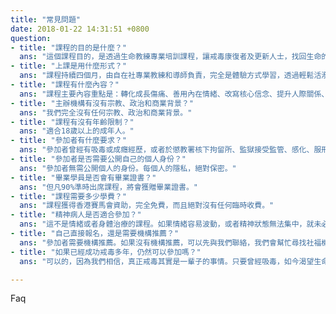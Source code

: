 ```yaml
---
title: "常見問題"
date: 2018-01-22 14:31:51 +0800
question:
- title: "課程的目的是什麼？"
  ans: "這個課程目的，是透過生命教練專業培訓課程，讓戒毒康復者及更新人士，找回生命的力量和自信，發揮正向生命力，甚至將自己的經歷，轉化成滋養其他生命的動力，成為生命教練，幫助更多人。"
- title: "上課是用什麼形式？"
  ans: "課程持續四個月，由自在社專業教練和導師負責，完全是體驗方式學習，透過輕鬆活潑的遊戲、練習和互動，有效成長，無需寫筆記，也無需考試。每位參加者，都有一位私人專業教練，課程時單對單練習，每週再通一次電話，給予私人的優質支持。"
- title: "課程有什麼內容？"
  ans: "課程主要內容重點是：轉化成長傷痛、善用內在情緒、改寫核心信念、提升人際關係、改善溝通技巧、化解人際矛盾、重拾內在和諧、創造幸福家庭、享受正向社群生活、貢獻社會服務他人。"
- title: "主辦機構有沒有宗教、政治和商業背景？"
  ans: "我們完全沒有任何宗教、政治和商業背景。"
- title: "課程有沒有年齡限制？"
  ans: "適合18歲以上的成年人。"
- title: "參加者有什麼要求？"
  ans: "參加者曾經有吸毒或成癮經歷，或者於懲教署核下拘留所、監獄接受監管、感化、服刑的人士，尤其年輕人。必須經過社工或自在社推薦，確定有足夠意向，心態積極，才可以參加。由於名額有限，先到先得。參加者需經甄選，同時需要承諾全程積極投入上課，而且出席率達到90%。"
- title: "參加者是否需要公開自己的個人身份？"
  ans: "參加者無需公開個人的身份。每個人的隱私，絕對保密。"
- title: "畢業學員是否會有畢業證書？"
  ans: "但凡90%準時出席課程，將會獲贈畢業證書。"
- title: "課程需要多少學費？"
  ans: "課程獲得香港賽馬會資助，完全免費，而且絕對沒有任何臨時收費。"
- title: "精神病人是否適合參加？"
  ans: "這不是情緒或者身體治療的課程。如果情緒容易波動，或者精神狀態無法集中，就未必適合參加。"
- title: "自己直接報名，還是需要機構推薦？"
  ans: "參加者需要機構推薦。如果沒有機構推薦，可以先與我們聯絡，我們會幫忙尋找社福機構和社工推薦。"
- title: "如果已經成功戒毒多年，仍然可以參加嗎？"
  ans: "可以的，因為我們相信，真正戒毒其實是一輩子的事情。只要曾經吸毒，如今渴望生命更加精彩，透過自身經歷，去幫助其他過來人，便可以參加這個課程。"

---
```

Faq
